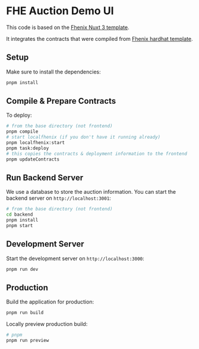 # FHE Auction Demo UI

This code is based on the [Fhenix Nuxt 3 template](https://github.com/FhenixProtocol/fhenix-nuxt3-template).

It integrates the contracts that were compiled from [Fhenix hardhat template](https://github.com/FhenixProtocol/fhenix-hardhat-example).

## Setup

Make sure to install the dependencies:

```bash
pnpm install
```

## Compile & Prepare Contracts 

To deploy:

```bash
# from the base directory (not frontend)
pnpm compile
# start localfhenix (if you don't have it running already)
pnpm localfhenix:start
pnpm task:deploy 
# this copies the contracts & deployment information to the frontend
pnpm updateContracts 
```

## Run Backend Server

We use a database to store the auction information. You can start the backend server on `http://localhost:3001`:

```bash
# from the base directory (not frontend)
cd backend
pnpm install
pnpm start
```

## Development Server

Start the development server on `http://localhost:3000`:

```bash
pnpm run dev
```

## Production

Build the application for production:

```bash
pnpm run build
```

Locally preview production build:

```bash
# pnpm
pnpm run preview
```
